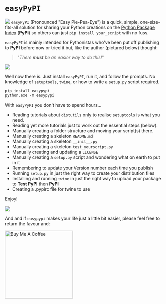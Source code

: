 # `easyPyPI`
![](https://github.com/PFython/easypypi/blob/main/easypypi.png?raw=true)
`easyPyPI` (Pronounced "Easy Pie-Pea-Eye") is a quick, simple, one-size-fits-all solution for sharing your Python creations on the [Python Package Index](https://pypi.org/) (**PyPI**) so others can just `pip install your_script` with no fuss.

`easyPyPI` is mainly intended for Pythonistas who've been put off publishing to **PyPI** before now or tried it but, like the author (pictured below) thought:

> "*There **must** be an easier way to do this!*"

![](https://media.giphy.com/media/XIqCQx02E1U9W/giphy.gif)

Well now there is.  Just install `easyPyPI`, run it, and follow the prompts.  No knowledge of `setuptools`, `twine`, or how to write a `setup.py` script required.

    pip install easypypi
    python.exe -m easypypi

With `easyPyPI` you don't have to spend hours...

- Reading tutorials about `distutils` only to realise `setuptools` is what you need.
- Reading yet more tutorials just to work out the essential steps (below).
- Manually creating a folder structure and moving your script(s) there.
- Manually creating a skeleton `README.md`
- Manually creating a skeleton `__init__.py`
- Manually creating a skeleton `test_yourscript.py`
- Manually creating and updating a `LICENSE`
- Manually creating a `setup.py` script and wondering what on earth to put in it
- Remembering to update your Version number each time you publish
- Running `setup.py` in just the right way to create your distribution files
- Installing and running `twine` in just the right way to upload your package to **Test PyPI** then **PyPI**
- Creating a .pypirc file for twine  to use

Enjoy!


![](https://media.giphy.com/media/Nw8z2olm0nGHC/giphy.gif)

And and if `easypypi` makes your life just a little bit easier, please feel free to return the favour and:

<a href="https://www.buymeacoffee.com/pfython" target="_blank"><img src="https://cdn.buymeacoffee.com/buttons/v2/arial-yellow.png" alt="Buy Me A Coffee" width="217px" ></a>


